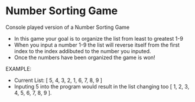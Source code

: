# Number Sorting Game

Console played version of a Number Sorting Game

- In this game your goal is to organize the list from least to greatest 1-9
- When you input a number 1-9 the list will reverse itself from the first index to the index addibuted to the number you inputed.
- Once the numbers have been organized the game is won!

EXAMPLE: 

- Current List: [ 5, 4, 3, 2, 1, 6, 7, 8, 9 ]
- Inputing 5 into the program would result in the list changing too [ 1, 2, 3, 4, 5, 6, 7, 8, 9 ].